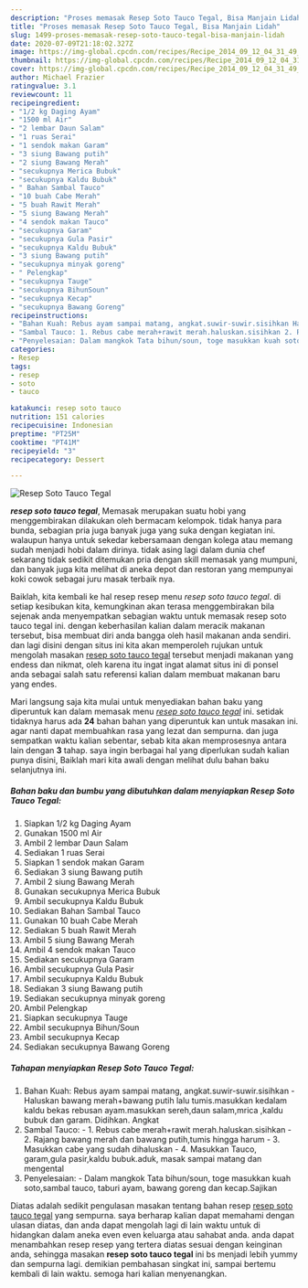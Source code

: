 ```yaml
---
description: "Proses memasak Resep Soto Tauco Tegal, Bisa Manjain Lidah"
title: "Proses memasak Resep Soto Tauco Tegal, Bisa Manjain Lidah"
slug: 1499-proses-memasak-resep-soto-tauco-tegal-bisa-manjain-lidah
date: 2020-07-09T21:18:02.327Z
image: https://img-global.cpcdn.com/recipes/Recipe_2014_09_12_04_31_49_608_0fa18c75eb974fdd07dd/751x532cq70/resep-soto-tauco-tegal-foto-resep-utama.jpg
thumbnail: https://img-global.cpcdn.com/recipes/Recipe_2014_09_12_04_31_49_608_0fa18c75eb974fdd07dd/751x532cq70/resep-soto-tauco-tegal-foto-resep-utama.jpg
cover: https://img-global.cpcdn.com/recipes/Recipe_2014_09_12_04_31_49_608_0fa18c75eb974fdd07dd/751x532cq70/resep-soto-tauco-tegal-foto-resep-utama.jpg
author: Michael Frazier
ratingvalue: 3.1
reviewcount: 11
recipeingredient:
- "1/2 kg Daging Ayam"
- "1500 ml Air"
- "2 lembar Daun Salam"
- "1 ruas Serai"
- "1 sendok makan Garam"
- "3 siung Bawang putih"
- "2 siung Bawang Merah"
- "secukupnya Merica Bubuk"
- "secukupnya Kaldu Bubuk"
- " Bahan Sambal Tauco"
- "10 buah Cabe Merah"
- "5 buah Rawit Merah"
- "5 siung Bawang Merah"
- "4 sendok makan Tauco"
- "secukupnya Garam"
- "secukupnya Gula Pasir"
- "secukupnya Kaldu Bubuk"
- "3 siung Bawang putih"
- "secukupnya minyak goreng"
- " Pelengkap"
- "secukupnya Tauge"
- "secukupnya BihunSoun"
- "secukupnya Kecap"
- "secukupnya Bawang Goreng"
recipeinstructions:
- "Bahan Kuah: Rebus ayam sampai matang, angkat.suwir-suwir.sisihkan Haluskan bawang merah+bawang putih lalu tumis.masukkan kedalam kaldu bekas rebusan ayam.masukkan sereh,daun salam,mrica ,kaldu bubuk dan garam. Didihkan. Angkat"
- "Sambal Tauco: 1. Rebus cabe merah+rawit merah.haluskan.sisihkan 2. Rajang bawang merah dan bawang putih,tumis hingga harum 3. Masukkan cabe yang sudah dihaluskan 4. Masukkan Tauco, garam,gula pasir,kaldu bubuk.aduk, masak sampai matang dan mengental"
- "Penyelesaian: Dalam mangkok Tata bihun/soun, toge masukkan kuah soto,sambal tauco, taburi ayam, bawang goreng dan kecap.Sajikan"
categories:
- Resep
tags:
- resep
- soto
- tauco

katakunci: resep soto tauco 
nutrition: 151 calories
recipecuisine: Indonesian
preptime: "PT25M"
cooktime: "PT41M"
recipeyield: "3"
recipecategory: Dessert

---
```



![Resep Soto Tauco Tegal](https://img-global.cpcdn.com/recipes/Recipe_2014_09_12_04_31_49_608_0fa18c75eb974fdd07dd/751x532cq70/resep-soto-tauco-tegal-foto-resep-utama.jpg)

<b><i>resep soto tauco tegal</i></b>, Memasak merupakan suatu hobi yang menggembirakan dilakukan oleh bermacam kelompok. tidak hanya para bunda, sebagian pria juga banyak juga yang suka dengan kegiatan ini. walaupun hanya untuk sekedar kebersamaan dengan kolega atau memang sudah menjadi hobi dalam dirinya. tidak asing lagi dalam dunia chef sekarang tidak sedikit ditemukan pria dengan skill memasak yang mumpuni, dan banyak juga kita melihat di aneka depot dan restoran yang mempunyai koki cowok sebagai juru masak terbaik nya.

Baiklah, kita kembali ke hal resep resep menu <i>resep soto tauco tegal</i>. di setiap kesibukan kita, kemungkinan akan terasa menggembirakan bila sejenak anda menyempatkan sebagian waktu untuk memasak resep soto tauco tegal ini. dengan keberhasilan kalian dalam meracik makanan tersebut, bisa membuat diri anda bangga oleh hasil makanan anda sendiri. dan lagi disini dengan situs ini kita akan memperoleh rujukan untuk mengolah masakan <u>resep soto tauco tegal</u> tersebut menjadi makanan yang endess dan nikmat, oleh karena itu ingat ingat alamat situs ini di ponsel anda sebagai salah satu referensi kalian dalam membuat makanan baru yang endes.




Mari langsung saja kita mulai untuk menyediakan bahan baku yang diperuntuk kan dalam memasak menu <u><i>resep soto tauco tegal</i></u> ini. setidak tidaknya harus ada <b>24</b> bahan bahan yang diperuntuk kan untuk masakan ini. agar nanti dapat membuahkan rasa yang lezat dan sempurna. dan juga sempatkan waktu kalian sebentar, sebab kita akan memprosesnya antara lain dengan <b>3</b> tahap. saya ingin berbagai hal yang diperlukan sudah kalian punya disini, Baiklah mari kita awali dengan melihat dulu bahan baku selanjutnya ini.

<!--inarticleads1-->

##### Bahan baku dan bumbu yang dibutuhkan dalam menyiapkan Resep Soto Tauco Tegal:

1. Siapkan 1/2 kg Daging Ayam
1. Gunakan 1500 ml Air
1. Ambil 2 lembar Daun Salam
1. Sediakan 1 ruas Serai
1. Siapkan 1 sendok makan Garam
1. Sediakan 3 siung Bawang putih
1. Ambil 2 siung Bawang Merah
1. Gunakan secukupnya Merica Bubuk
1. Ambil secukupnya Kaldu Bubuk
1. Sediakan  Bahan Sambal Tauco
1. Gunakan 10 buah Cabe Merah
1. Sediakan 5 buah Rawit Merah
1. Ambil 5 siung Bawang Merah
1. Ambil 4 sendok makan Tauco
1. Sediakan secukupnya Garam
1. Ambil secukupnya Gula Pasir
1. Ambil secukupnya Kaldu Bubuk
1. Sediakan 3 siung Bawang putih
1. Sediakan secukupnya minyak goreng
1. Ambil  Pelengkap
1. Siapkan secukupnya Tauge
1. Ambil secukupnya Bihun/Soun
1. Ambil secukupnya Kecap
1. Sediakan secukupnya Bawang Goreng




<!--inarticleads2-->

##### Tahapan menyiapkan Resep Soto Tauco Tegal:

1. Bahan Kuah: Rebus ayam sampai matang, angkat.suwir-suwir.sisihkan - Haluskan bawang merah+bawang putih lalu tumis.masukkan kedalam kaldu bekas rebusan ayam.masukkan sereh,daun salam,mrica ,kaldu bubuk dan garam. Didihkan. Angkat
1. Sambal Tauco: - 1. Rebus cabe merah+rawit merah.haluskan.sisihkan - 2. Rajang bawang merah dan bawang putih,tumis hingga harum - 3. Masukkan cabe yang sudah dihaluskan - 4. Masukkan Tauco, garam,gula pasir,kaldu bubuk.aduk, masak sampai matang dan mengental
1. Penyelesaian: - Dalam mangkok Tata bihun/soun, toge masukkan kuah soto,sambal tauco, taburi ayam, bawang goreng dan kecap.Sajikan




Diatas adalah sedikit pengulasan masakan tentang bahan resep <u>resep soto tauco tegal</u> yang sempurna. saya berharap kalian dapat memahami dengan ulasan diatas, dan anda dapat mengolah lagi di lain waktu untuk di hidangkan dalam aneka even even keluarga atau sahabat anda. anda dapat menambahkan resep resep yang tertera diatas sesuai dengan keinginan anda, sehingga masakan <b>resep soto tauco tegal</b> ini bs menjadi lebih yummy dan sempurna lagi. demikian pembahasan singkat ini, sampai bertemu kembali di lain waktu. semoga hari kalian menyenangkan.
